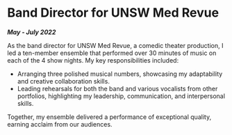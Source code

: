 # Band Director for UNSW Med Revue

***May - July 2022***

As the band director for UNSW Med Revue, a comedic theater production, I led a ten-member ensemble that performed over 30 minutes of music on each of the 4 show nights. My key responsibilities included:

* Arranging three polished musical numbers, showcasing my adaptability and creative collaboration skills.
* Leading rehearsals for both the band and various vocalists from other portfolios, highlighting my leadership, communication, and interpersonal skills.

Together, my ensemble delivered a performance of exceptional quality, earning acclaim from our audiences.